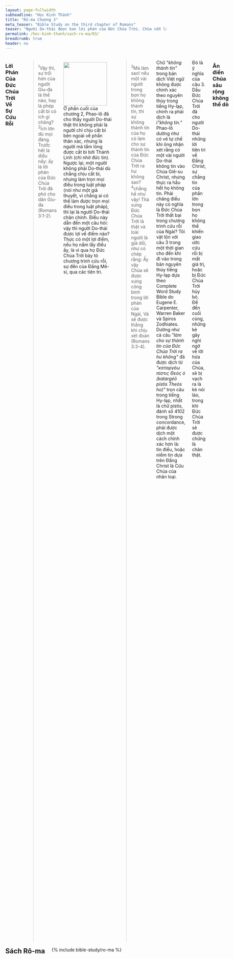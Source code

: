 ```yaml
---
layout: page-fullwidth
subheadline: "Học Kinh Thánh"
title: "Rô-ma Chương 3"
meta_teaser: "Bible Study on the third chapter of Romans"
teaser: "Người Do-thái được ban lời phán của Đức Chúa Trời. Chúa vẫn là Đấng công bình dù những người tin Ngài thất bại về mọi phương diện. Ân điển Chúa sâu rộng không thể dò khi đặt trước bối cảnh của sự bại hoại của nhân gian. Cả nhân loại sống dưới sự nguyền rủa. Mục đích của luật pháp là để kết án cả nhân loại. Giảng về ân điển thì sẽ bị lên án là cổ động cho tội lỗi. Chẳng một ai nhờ luật pháp mà được xưng công bình. Sự công bình của Đức Chúa Trời được ban cho mọi kẻ tin. Được xưng công bình cách nhưng không. Vì sự cứu rỗi là nhờ ân điển và bởi đức tin, do đó không ai có thể khoe mình. Giảng về đức tin thì sẽ bị lên án là bài trừ luật pháp."
permalink: /hoc-kinh-thanh/sach-ro-ma/03/
breadcrumb: true
header: no
---
```

<!--more-->
<div class="row">
<div class="medium-8 columns" markdown="1">

### Lời Phán Của Đức Chúa Trời Về Sự Cứu Rỗi

> <sup>1</sup>Vậy thì, sự trổi hơn của người Giu-đa là thể nào, hay là phép cắt bì có ích gì chăng? <sup>2</sup>Ích lớn đủ mọi đàng. Trước hết là điều nầy: ấy là lời phán của Đức Chúa Trời đã phó cho dân Giu-đa (Romans 3:1-2).

<div>
<p>
<img alt src="{{ site.baseurl }}/images/no-condemnation.jpg" style="border: 0px none; margin: 7px 15px 0px 0px; max-width: 100%; height: 136px; padding: 0px; float: left;">
Ở phần cuối của chương 2, Phao-lô đã cho thấy người Do-thái thật thì không phải là người chỉ chịu cắt bì bên ngoài về phần thân xác, nhưng là người mà tấm lòng được cắt bì bời Thánh Linh (chỉ nhờ đức tin). Ngược lại, một người không phải Do-thái dù chẳng chịu cắt bì, nhưng làm trọn mọi điều trong luật pháp (nói như một giả thuyết, vì chẳng ai có thể làm được trọn mọi điều trong luật pháp), thì lại là người Do-thái chân chính. Điều này dẫn đến một câu hỏi: vậy thì người Do-thái được lợi về điểm nào? Thực có một lợi điểm, nếu họ nắm lấy điều ấy, là vì qua họ Đức Chúa Trời bày tỏ chương trình cứu rỗi, sự đến của Đấng Mê-si, qua các tiên tri.
</p>
</div>

> <sup>3</sup>Mà làm sao! nếu một vài người trong bọn họ không thành tín, thì sự không thành tín của họ có làm cho sự thành tín của Đức Chúa Trời ra hư không sao? <sup>4</sup>chẳng hề như vậy! Thà xưng Đức Chúa Trời là thật và loài người là giả dối, như có chép rằng: Ấy vậy Chúa sẽ được xưng công bình trong lời phán của Ngài, Và sẽ được thắng khi chịu xét đoán (Romans 3:3-4).

Chữ <span style="font-style: italic;">"không thành tín"</span> trong bản dịch Việt ngữ không được chính xác theo nguyên thủy trong tiếng Hy-lạp, chính ra phải dịch là i<span style="font-style: italic;">"không tin."</span> Phao-lô dường như có vẻ tự chế khi ông nhận xét rằng có một vài người Do-thái không tin vào Chúa Giê-su Christ, nhưng thực ra hầu hết họ không tin. Phải chăng điều này có nghĩa là Đức Chúa Trời thất bại trong chương trình cứu rỗi của Ngài? Tôi vật lộn vời câu 3 trong một thời gian cho đến khi đi vào trong bản nguyên thủy tiếng Hy-lạp dựa theo Complete Word Study Bible do Eugene E. Carpenter, Warren Baker và Spiros Zodhiates. Dường như cả câu <span style="font-style: italic;">"làm cho sự thành tín của Đức Chúa Trời ra hư không"</span> đã được dịch từ <span style="font-style: italic;">"καταργέω πίστις Θεός ὁ (katargéō pístis Theós ho)"</span> trọn câu trong tiếng Hy-lạp, nhất là chữ pístis, đánh số 4102 trong Strong concordance, phải được dịch một cách chính xác hơn là: tín điều, hoặc niềm tin dựa trên Đấng Christ là Cứu Chúa của nhân loại.

Đó là ý nghĩa của câu 3. Dầu Đức Chúa Trời đã cho người Do-thái những lời tiên tri về Đấng Christ, sự chẳng tin của phần lớn trong bọn họ không thể khiến giao ước cứu rỗi bị mất giá trị, hoặc bị Đức Chúa Trời hủy bỏ. Để đến cuối cùng, những kẻ gây nghi ngờ về lời hứa của Chúa, sẽ bị vạch ra là kẻ nói láo, trong khi Đức Chúa Trời sẽ được chứng là chân thật.

### Ân điển Chúa sâu rộng không thể dò

> <sup>5</sup>Song nếu sự không công bình của chúng ta tỏ ra sự công bình của Đức Chúa Trời, thì sẽ nói làm sao? Khi Đức Chúa Trời giáng cơn giận thì Ngài không công bình sao? (Tôi nói như cách người ta nói). <sup>6</sup>Chẳng hề như vậy! Nếu vậy thì Đức Chúa Trời đoán xét thế gian thể nào? <sup>7</sup>Nhưng, nếu lẽ thật Đức Chúa Trời bởi sự nói dối của tôi mà được sự vinh hiển lớn hơn, thì sao tôi còn bị đoán xét như kẻ có tội? (Romans 3:5-7)

Tôi không rõ tại sao Phao-lô lại viết về điều này. Chính tôi sẽ không bao giờ đặt nên nghi vấn triết lý dường như có ý nói: Chúa cần tôi là người không công bình để Ngài được xưng công bình. Nhưng nếu trong cộng đồng tín hữu Rô-ma có nhiều người Hy-lạp thích triết lý, chắc họ sẽ hỏi, và đó là lý do Phao-lô viết nên điều này. Tôi sẽ không thèm trả lời câu hỏi này, vì những người hỏi như vậy chắc có lẽ chẳng cần nghe câu trả lời. Trong 1 Corinthians 1:22-23 Phao-lô đã viết rằng người Do-thái thì đòi những dấu hiệu, còn người Hy-lạp thì đòi triết lý, còn ông thì chỉ muốn giảng về sự Chúa chịu đóng đình. Có lẽ khi viết thơ Cô-rin-tô Phao-lô đã ý thức rằng trả lời những câu hỏi đó chỉ là vô ích.

### Giảng về ân điển thì sẽ bị lên án là cổ động cho tội lỗi

> <sup>8</sup>Vậy thì, sao chúng ta không làm sự dữ cho được sự lành, như kẻ gièm pha đã cáo và quyết rằng chúng ta dạy điều ấy? Sự đoán phạt những người đó là công bình. (Romans 3:8)
 
Có điều gì về Phao-lô, hay là điều ông thường rao giảng, khiến nhiều người kiện cáo rằng ông thúc dục người ta phạm tội? Phao-lô gọi đây là một sự kiện cáo không dựa trên sự thật. Nếu chúng ta đọc tiếp những phần sau của thơ Rô-ma sẽ thấy nguyên nhân của những sự kiện cáo này. Nhiều người hẳn đã kiện cáo ông dựa trên những điều Phao-lô đã truyền giảng nhiều nơi ông đã đi qua. Họ kiện rằng ông quá dễ dàng về vấn đề tội lỗi, rằng ông khiến ân điển trở nên rẻ mạt, rằng sự ông cứ giảng dạy về ân điển lạ lùng của Chúa khiến người ta phạm tội. 

Phao-lô viết những người đó bị đoán phạt là đáng lắm. Tôi thấy những kẻ xuyên tạc Phao-lô có thể bị đoán phạt về hai phương diện. Một, hiển nhiên là vì họ bị đoán phạt chung với toàn thể thế gian. Hai, là vì Chúa đã mở một con đường mới qua Đấng Christ mà Phao-lô đang rao giảng, con đường cho kẻ có tội được sự sống cách nhưng không, nhưng những kẻ cậy luật pháp không thể chịu được để bất cứ ai được sự cứu rỗi dễ dàng như vậy, họ thà chịu sự đoán xét dưới luật pháp hơn nhìn nhận tình trạng tội lỗi tột cùng và hạ mình giống như những kẻ mà họ gọi là người tội lỗi. Làm sao họ được vào nước trời nếu họ không nhận ân điển nhưng không của Chúa? Đó là sự đoán phạt thứ hai mà Phao-lô đã cảnh cáo họ. Chúa Giê-su hẳn đã nói về những hạng người này trong ngụ ngôn người con hoang đàng, mà người anh đã phàn nàn với cha về sự quá dễ dãi với kẻ đi hoang trở về.

### Cả nhân loại bị dưới sự nguyền rủa

> <sup>9</sup>Thế nào! Chúng ta có điều gì hơn chăng? Chẳng có, vì chúng ta đã tỏ ra rằng người Giu-đa và người Gờ-réc thảy đều phục dưới quyền tội lỗi, <sup>10</sup>như có chép rằng: Chẳng có một người công bình nào hết, dẫu một người cũng không. <sup>11</sup>Chẳng có một người nào hiểu biết, Chẳng có một người nào tìm kiếm Đức Chúa Trời. <sup>12</sup>Chúng nó đều sai lạc cả, thảy cùng nhau ra vô ích; Chẳng có một người làm điều lành, dẫu một người cũng không. <sup>13</sup>Họng chúng nó như huyệt mả mở ra; Dùng lưỡi mình để phỉnh gạt; Dưới môi chúng nó có nọc rắn hổ mang. <sup>14</sup>Miệng chúng nó đầy những lời nguyền rủa và cay đắng. <sup>15</sup>Chúng nó có chơn nhẹ nhàng đặng làm cho đổ máu. <sup>16</sup>Trên đường lối chúng nó rặc những sự tàn hại và khổ nạn, <sup>17</sup>Chúng nó chẳng hề biết con đường bình an. <sup>18</sup>Chẳng có sự kính sợ Đức Chúa Trời ở trước mặt chúng nó. (Romans 3:9-18)
  
<span style="font-style: italic;">"Chúng ta"</span> đây là ai? Rô-ma 1:5-6 (Romans 1:5-6) cho thấy dường như đa số thành phần tín hữu ở hội thánh Rô-ma là người không phải gốc Do-thái.  Thế mà Phao-lô tốn nhiều tâm huyết tìm cách giúp họ đặt vấn đề luật pháp vào đúng chỗ của nó liên hệ đến sự cứu rỗi. Nhưng điều quan trọng là, Do-thái hoặc ngoại bang, hoặc Cơ-đốc Nhân trong thời đại chúng ta, mỗi nhóm người đều có luật pháp riêng, và như thế tất cả đều ở dưới quyền lực của tội lỗi.

Luật pháp có những ảnh hưởng khác nhau tùy theo hạng người. Người Do-thái thì suy nghĩ vì họ có luật pháp Môi-se, họ được nâng lên địa vị cao hơn người ngoại bang. Có lẽ họ được trấn an (dù có thể chỉ là ảo tưởng) rằng những của lễ hi sinh có hiệu năng cất đi tội lỗi của họ, và họ được trở nên người vô tội cho đến khi lại phải dâng của lễ nữa. Nhưng giả dụ sai lầm này cũng đầy dẫy trong thế giới người không thuộc gốc Do-thái. Họ cũng có luật pháp của lương tâm và cách riêng của họ để cúng tế hầu xoa dịu mặc cảm tội lỗi. Tôi đã từng gặp một người, sau khi tôi chia xẻ với ông về Đấng Christ, ông liền tự bênh vực sự công chính của mình bằng cách kể cho tôi nghe những trường hợp ông dùng kỹ năng về y khoa để giúp đỡ những thuyền nhân đang trên đường đi tìm tự do. Chính tổ phụ chúng ta cũng tìm cách che đậy tình trạng tội lỗi của mình bằng chiếc áo đan bằng lá cây.

Do đó Phao-lô thấy điều cần yếu để nhắc nhở họ về công việc thực sự của luật pháp: để bày ra sự hư nát bại hoại của họ, chứ không phải để đem lại sự công bình như họ tưởng.

### Mục đích của luật pháp là để kết án cả nhân loại

> <sup>19</sup>Vả, chúng ta biết rằng những điều mà luật pháp nói, là nói cho mọi kẻ ở dưới luật pháp, hầu cho miệng nào cũng phải ngậm lại, cả thiên hạ đều nhận tội trước mặt Đức Chúa Trời; (Romans 3:19)
   
Những ai ở dưới luật pháp? Rõ ràng Phao-lô viết thơ này cho hội thánh Rô-ma, do đó thành phần đọc thơ này hẳn đa số phải là <span style="font-style: italic;">"dưới luật pháp."</span> Nhưng nếu chúng ta đọc trước Rô-ma 6:14 (Romans 6:14), Phao-lô nhắc nhở hội thánh về sự kiện thực hữu là họ phải biết mình KHÔNG ở dưới luật pháp. Nhưng bằng chứng là Phao-lô đã phải viết thư này, do đó họ cần kiểm lại cho đúng vai trò của luật pháp trong chương trình cứu rỗi của Đức Chúa Trời. Luật pháp chỉ nói với những kẻ ở dưới luật pháp. Các bạn là người Cơ-đốc có ở dưới luật pháp không? Các bạn muốn ở dưới luật pháp? Nhưng Phao-lô nói bạn KHÔNG ở dưới luật pháp (Romans 6:14), vậy thì tôi không hiểu về điều gì? Theo đoạn Kinh thánh này, nếu bạn chọn ở dưới luật pháp, bạn phải ngậm miệng và nhận rằng mình đang ở trong sự sai lầm.

### Chẳng một ai nhờ luật pháp mà được xưng công bình

> <sup>20</sup>Vì chẳng có một người nào bởi việc làm theo luật pháp mà sẽ được xưng công bình trước mặt Ngài, vì luật pháp cho người ta biết tội lỗi. (Romans 3:20)
    
Trái với sự suy tưởng của đại đa số Cơ-đốc Nhân, việc làm dưới sự hướng dẫn của luật pháp không giúp đỡ họ trong mối liên hệ với Đức Chúa Trời, và cũng chẳng giúp họ được sự công bình của Ngài. Thực ra, khi người ta càng cậy vào luật pháp, thì mặc cảm tội lỗi càng gia tăng, vì đó là công việc của luật pháp: gia tăng sự nhận biết tình trạng tội lỗi.

### Sự công bình của Đức Chúa Trời được ban cho mọi kẻ tin

> <sup>21</sup>Nhưng hiện bây giờ, sự công bình của Đức Chúa Trời, mà luật pháp và các đấng tiên tri đều làm chứng cho, đã bày tỏ ra ngoài luật pháp; <sup>22</sup>tức là sự công bình của Đức Chúa Trời, bởi sự tin đến Đức Chúa Jêsus Christ, cho mọi người nào tin, chẳng có phân biệt chi hết, <sup>23</sup>vì mọi người đều đã phạm tội, thiếu mất sự vinh hiển của Đức Chúa Trời. (Romans 3:21-23)

Ngoài luật pháp, có nghĩa là luật pháp không đóng vai trò gì trong sự đem lại sự công bình của Đức Chúa Trời, một sự công bình được ban cho những kẻ tin tách biệt khỏi sự đòi hỏi của luật pháp. Hơn thế nữa, phương cách Chúa ban quà cho nhân loại không phải chỉ có sau khi Đấng Christ đến, nhưng đã được tiên tri và những hình bóng từ xưa qua các tiên tri và Thánh Kinh Cựu Ước.

Chúa ban sự công bình này cho bất cứ ai tin, bằng nhau, và không phân biệt chi hết, vì thực ra chẳng có sự khác biệt gì giữa Cơ-đốc Nhân thiêng liêng hoặc yếu đuối: mọi người đều tội lỗi như nhau, từ giảng sư trên bục giảng cho đến người tội thấp hèn. Chúa Giê-su đã ám chỉ về sự ban cho này trong ngụ ngôn người làm công trong vườn nho (Matthew 20:1-16). Rải rác trong các thơ Phao-lô viết, chúng ta thấy ở đâu có sự cậy luật pháp, ở đó có sự khoe mình (Ephesians 2:8-9), và chúng ta sẽ đọc thấy trong câu 27 sự thách thức của Phao-lô cho những kẻ khoe minh trong luật pháp (Romans 3:27).

### Được xưng công bình cách nhưng không

> <sup>24</sup>Và họ nhờ ân điển Ngài mà được xưng công bình nhưng không, bởi sự chuộc tội đã làm trọn trong Đức Chúa Jêsus Christ. (Romans 3:24)
     
Xưng công bình nhưng không. Không có hàng chữ in nhỏ ở dưới. Không có chữ <span style="font-style: italic;">"thế nhưng."</span> Không cần thêm điều kiện gì cả. Không cần việc làm. Sự ban cho cách nhưng không này ngăn trở sự khoe mình của những người ỷ lại vào luật pháp để tôn mình vào địa vị cao hơn những kẻ khác. Vì mọi người đều phạm tội và thiếu mất sự vinh hiển của Đức Chúa Trời, do đó chẳng một ai thiêng liêng hơn ai. Chắc chắn những điều Phao-lô viết ở đây không phải là mới lạ với những người ở cùng thời với ông, và chắc chắn đây cũng là lý do họ lên án Phao-lô là làm cho người ta dễ phạm tội (Romans 3:8). Sự rộng lượng đối với người con hoang đàng là duyên cớ gây nên sự bất bình của người anh: Cha ơi, cha quá dễ dãi với thằng em vô ơn, và không xứng đáng!

> <sup>25</sup>Là Đấng Đức Chúa Trời đã lập làm của lễ chuộc tội, bởi đức tin trong huyết Đấng ấy. Ngài đã bày tỏ sự công bình mình như vậy, vì đã bỏ qua các tội phạm trước kia, <sup>26</sup>trong buổi Ngài nhịn nhục; tức là Ngài đã tỏ ra sự công bình Ngài trong thời hiện tại, tỏ ra mình là công bình và xưng công bình kẻ nào tin đến Đức Chúa Jêsus. (Romans 3:25-26)

Của lễ chuộc tội được dâng lên ở một nơi gọi là ngai ân điển, nắp của hòm giao ước mà huyết của con sinh tế được vảy lên vào mỗi Ngày Lễ Chuộc Tội trong Thánh Kinh Cựu Ước. Nhưng sự rảy huyết lên ngai ân điển này, để tha tội, qua sự hy sinh của Chúa Giê-su là một biến cố một lần đủ cả, không được lập lại cho đến đời đời. Và ai xin thì sẽ được, miễn là tin.

Sự hy sinh của Chúa Giê-su có hiệu lực để tha tội cho toàn thể nhân loại từ buổi sáng thế. Thế còn sau khi Chúa sống lại và từ đó về sau? Nếu các tội lỗi sau đó không được kể, thì chắc Chúa Giê-su lại phải chịu đóng đinh nữa? Thực ra Phao-lô có nói đến điều này khi ông trích lời tiên tri trong Cựu Ước trong Thi-thiên 32 (Psalms 32; Romans 4:7-8).

Tóm lại, sự thành tín là của Chúa Giê-su chứ không phải của chúng ta. Chúng ta đặt niềm tin nơi Chúa, nhưng Ngài là Đấng thành tín đến nỗi hi sinh trên câp thập tự.

### Ân-điển/Đức-tin = Không khoe mình

> <sup>27</sup>Vậy thì sự khoe mình ở đâu? Đã bị trừ bỏ rồi. Bởi luật pháp nào? Luật pháp của việc làm chăng? Không phải, nhưng bởi luật pháp của đức tin; <sup>28</sup>vì chúng ta kể rằng người ta được xưng công bình bởi đức tin, chớ không bởi việc làm theo luật pháp. (Romans 3:27-28)

Đến đây chúng ta phải thấy có một sự trái nghịch giữa đức tin và việc làm; trái nghịch về phương diện đâu là nguồn dẫn chúng ta đến sự công bình của Đức Chúa Trời, nhưng không trái nghịch về phương diện mỗi thứ đóng một vai trò khác nhau. Việc làm không được dùng với mục đích, và sẽ chẳng bao giờ, làm phương tiện dẫn đến sự công bình của Đức Chúa Trời. Và ngay cả khi việc làm được thực hiện qua một người, không thể nào là việc làm đến từ xác thịt, nhưng từ Đức Chúa Trời qua người đó hầu đến cuối cùng mọi vinh quang đều qui về Chúa. Công việc duy nhất, công việc được Chúa cho phép, là tin vào Đấng Chúa đã sai đến (John 6:29).

> <sup>29</sup>Hay là, Đức Chúa Trời chỉ là Đức Chúa Trời của dân Giu-đa sao? Há chẳng phải cũng là Đức Chúa Trời của dân ngoại ư? Phải, Ngài cũng là của dân ngoại nữa; <sup>30</sup>Vì chỉ có một Đức Chúa Trời, là Đấng làm cho kẻ chịu cắt bì được xưng công bình bởi đức tin, cũng làm cho kẻ không chịu cắt bì được xưng công bình bởi đức tin nữa. (Romans 3:29-30)

Người Do-thái đã lầm lẫn khi nghĩ rằng vì họ được ban cho lời phán của Đức Chúa Trời, họ đương nhiên được cũng được ban cho sự công bình. Nhưng Phao-lô đã cho biết thực sự không phải như vậy. Được ban cho luật pháp chẳng có ích gì cho đến khi làm trọn mọi điều luật pháp dạy bảo, nếu không làm theo, thì dù đã cắt bì cũng kể như không; người ngoại không phải Do-thái dù không có luật pháp, nhưng nếu họ làm theo, thì còn được một phép cắt bì tốt hơn, đó là sự cắt bì trong tim. Chúng ta đã học về điều này trong phần trước của thư này. Thực ra Đức Chúa Trời có chương trình cứu rỗi cho cả người Do-thái và người ngoại.

Phao-lô đã động đến một vấn đề đối chọi với niềm tin của người Do-thái khi ông nói Đức Chúa Trời xưng công bình cho cả người ngoại bang là những người không có luật pháp, như ông đã viết về điều này trong câu 21 (Romans 3:21). Điều này dẫn đến sự kiện cáo thứ nhì rằng giáo điều của Phao-lô cổ động sự loại bỏ luật pháp, mà Phao-lô sẽ nói đến trong câu Kinh thánh tiếp theo sau. Sự kiện cáo thứ nhất nói rằng sự rao giảng của Phao-lô khiến cho người ta tìm cớ phạm tội (Romans 3:8). Do đó chúng ta không lấy làm lạ khi những người cậy luật pháp của thời Chúa Giê-su thấy trong Ngài những điều mà Phao-lô đang rao giảng trong thế gian, và được ghi nhận lại trong thơ Rô-ma.

### Giảng về đức tin thì sẽ bị lên án là bài trừ luật pháp

> <sup>31</sup>Vậy, chúng ta nhơn đức tin mà bỏ luật pháp hay sao? Chẳng hề như vậy! Trái lại, chúng ta làm vững bền luật pháp. (Romans 3:21)

Ai là kẻ nói rằng những người nói nhiều về sự cứu rỗi bởi ân điển qua đức tin thì cố tìm cách loại bỏ luật pháp? Chẳng hề như vậy! Chính là vì luật pháp mà Chúa Giê-su đã phải chết trên cây thập tự. Luật pháp sẽ còn lên tiếng mãi hầu cho mọi miệng phải ngậm lại, và mọi người phải thấy họ thiếu mất sự vinh hiển của Chúa là dường nào.

</div><!-- /.medium-8.columns -->
<div class="bible-index medium-4 columns">
<h2 style="margin: 0px">Sách Rô-ma</h2>
        {% include bible-study/ro-ma %}
</div><!-- /.medium-4.columns -->
</div><!-- /.row -->

